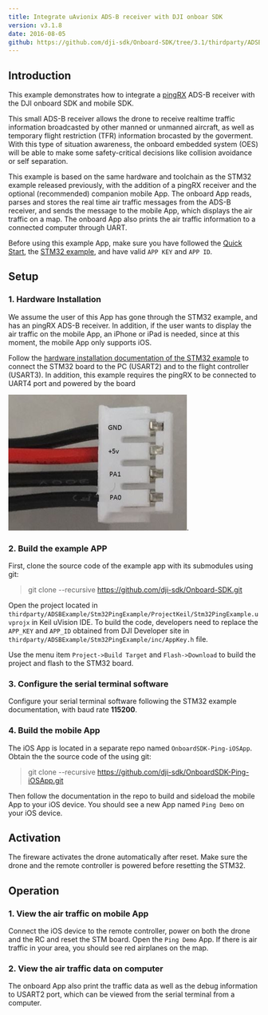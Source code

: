 ```yaml
---
title: Integrate uAvionix ADS-B receiver with DJI onboar SDK
version: v3.1.8
date: 2016-08-05
github: https://github.com/dji-sdk/Onboard-SDK/tree/3.1/thirdparty/ADSBExample
---
```


## Introduction

This example demonstrates how to integrate a [pingRX](http://www.uavionix.com/products/pingrx/) ADS-B receiver with the DJI onboard SDK and mobile SDK. 

This small ADS-B receiver allows the drone to receive realtime traffic information broadcasted by other manned or unmanned aircraft, as well as temporary flight restriction (TFR) information brocasted by the goverment. With this type of situation awareness, the onboard embedded system (OES) will be able to make some safety-critical decisions like collision avoidance or self separation.

This example is based on the same hardware and toolchain as the STM32 example released previously, with the addition of a pingRX receiver and the optional (recommended) companion mobile App. The onboard App reads, parses and stores the real time air traffic messages from the ADS-B receiver, and sends the message to the mobile App, which displays the air traffic on a map. The onboard App also prints the air traffic information to a connected computer through UART.

Before using this example App, make sure you have followed the [Quick Start](../../quick-start/index.html), the [STM32 example](../../github-platform-docs/STM32/README.html), and have valid `APP KEY` and `APP ID`.

## Setup

### 1. Hardware Installation

We assume the user of this App has gone through the STM32 example, and has an pingRX ADS-B receiver. In addition, if the user wants to display the air traffic on the mobile App, an iPhone or iPad is needed, since at this moment, the mobile App only supports iOS.

Follow the [hardware installation documentation of the STM32 example](../../github-platform-docs/STM32/README.html#setup) to connect the STM32 board to the PC (USART2) and to the flight controller (USART3). In addition, this example requires the pingRX to be connected to UART4 port and powered by the board

![pingRX_Connection](../../images/Ping/Ping_STM_connection.jpg).


### 2. Build the example APP

First, clone the source code of the example app with its submodules using git:
> git clone --recursive https://github.com/dji-sdk/Onboard-SDK.git

Open the project located in `thirdparty/ADSBExample/Stm32PingExample/ProjectKeil/Stm32PingExample.uvprojx` in Keil uVision IDE. To build the code, developers need to replace the `APP_KEY` and `APP_ID` obtained from DJI Developer site in `thirdparty/ADSBExample/Stm32PingExample/inc/AppKey.h` file.

Use the menu item `Project->Build Target` and `Flash->Download` to build the project and flash to the STM32 board.

### 3. Configure the serial terminal software

Configure your serial terminal software following the STM32 example documentation, with baud rate **115200**.

### 4. Build the mobile App

The iOS App is located in a separate repo named `OnboardSDK-Ping-iOSApp`. Obtain the the source code of the using git:
> git clone --recursive https://github.com/dji-sdk/OnboardSDK-Ping-iOSApp.git

Then follow the documentation in the repo to build and sideload the mobile App to your iOS device. You should see a new App named `Ping Demo` on your iOS device.

## Activation

The fireware activates the drone automatically after reset. Make sure the drone and the remote controller is powered before resetting the STM32. 

## Operation

### 1. View the air traffic on mobile App

Connect the iOS device to the remote controller, power on both the drone and the RC and reset the STM board. Open the `Ping Demo` App. If there is air traffic in your area, you should see red airplanes on the map.

### 2. View the air traffic data on computer

The onboard App also print the traffic data as well as the debug information to USART2 port, which can be viewed from the serial terminal from a computer.


